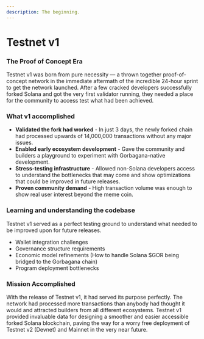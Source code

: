 ```yaml
---
description: The beginning.
---
```


# Testnet v1

### The Proof of Concept Era

Testnet v1 was born from pure necessity — a thrown together proof-of-concept network in the immediate aftermath of the incredible 24-hour sprint to get the network launched. After a few cracked developers successfully forked Solana and got the very first validator running, they needed a place for the community to access test what had been achieved.&#x20;

### What v1 accomplished

* **Validated the fork had worked** - In just 3 days, the newly forked chain had processed upwards of 14,000,000 transactions without any major issues.
* **Enabled early ecosystem development** - Gave the community and builders a playground to experiment with Gorbagana-native development.
* **Stress-testing infrastructure** - Allowed non-Solana developers access to understand the bottlenecks that may come and show optimizations that could be improved in future releases.
* **Proven community demand** - High transaction volume was enough to show real user interest beyond the meme coin.

### Learning and understanding the codebase

Testnet v1 served as a perfect testing ground to understand what needed to be improved upon for future releases.

* Wallet integration challenges
* Governance structure requirements
* Economic model refinements (How to handle Solana $GOR being bridged to the Gorbagana chain)
* Program deployment bottlenecks

### Mission Accomplished

With the release of Testnet v1, it had served its purpose perfectly. The network had processed more transactions than anybody had thought it would and attracted builders from all different ecosystems. Testnet v1 provided invaluable data for designing a smoother and easier accessible forked Solana blockchain, paving the way for a worry free deployment of Testnet v2 (Devnet) and Mainnet in the very near future.
